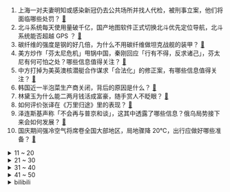 1. 上海一对夫妻明知或感染新冠仍去公共场所并找人代检，被刑事立案，他们将面临哪些处罚？ [:link:](https://www.zhihu.com/question/557194961)
2. 北斗系统每天使用量破千亿，国产地图软件正式切换北斗优先定位导航，北斗系统能否超越 GPS ？ [:link:](https://www.zhihu.com/question/556955066)
3. 碳纤维的强度是钢的好几倍，为什么不用碳纤维做坦克战舰的装甲？ [:link:](https://www.zhihu.com/question/480799471)
4. 美方炒作「芬太尼危机」甩锅中国，秦刚回应「行有不得，反求诸己」，芬太尼有何可怕之处？哪些信息值得关注？ [:link:](https://www.zhihu.com/question/557046202)
5. 中方打掉为美英澳核潜艇合作谋求「合法化」的修正案，有哪些信息值得关注？ [:link:](https://www.zhihu.com/question/557281162)
6. 韩国近一半泡菜生产商关闭，背后的原因是什么？ [:link:](https://www.zhihu.com/question/557187893)
7. 林黛玉为什么能二两月钱活成富豪，随手赏人不眨眼？ [:link:](https://www.zhihu.com/question/358030992)
8. 如何评价张译在《万里归途》里的表现？ [:link:](https://www.zhihu.com/question/556590654)
9. 泽连斯基声称「不会再与普京和谈」，这其中透露了哪些信息？俄乌局势接下来会如何发展？ [:link:](https://www.zhihu.com/question/557248182)
10. 国庆期间强冷空气将席卷全国大部地区，局地骤降 20℃，出行应做好哪些准备？ [:link:](https://www.zhihu.com/question/557136028)
<details>
<summary>11 ~ 20</summary>

11. 俄乌冲突至今，北约用了几成功力？ [:link:](https://www.zhihu.com/question/556075271)
12. 俄军和顿巴斯武装已由于受到被包围的威胁，已从红利曼撤到更有利的位置，局势接下来会如何发展？ [:link:](https://www.zhihu.com/question/557292287)
13. 美国猴痘确诊病例超 2.58 万，居全球首位，美卫生官员称美国消灭猴痘还不太可能，这意味着什么？ [:link:](https://www.zhihu.com/question/557270529)
14. 江西算是江南吗？ [:link:](https://www.zhihu.com/question/60811287)
15. 为什么取“表字”的习惯民国后就没有了？ [:link:](https://www.zhihu.com/question/22789580)
16. 为什么像比尔·盖茨这样的人反而不戴劳力士或百达翡丽这样昂贵的手表？ [:link:](https://www.zhihu.com/question/420037280)
17. 8 岁儿子，不小心将同学的练习册当作自己的，做完后才发现不对，孩子到家后哭个不停，应该怎么处理和沟通？ [:link:](https://www.zhihu.com/question/555332128)
18. 请教各位，有5t数据想要当传家宝，如何存储才能超长时间存储（例如20年以上）？ [:link:](https://www.zhihu.com/question/556051789)
19. 双休和单休区别大吗？ [:link:](https://www.zhihu.com/question/35806377)
20. 乌克兰寻求尽快加入北约，美国却「泼冷水」称不支持其请求，这释放出哪些信息？ [:link:](https://www.zhihu.com/question/557252616)
</details>
<details>
<summary>21 ~ 30</summary>

21. 家人一直给我灌输读书无用论和穷，我不想读大专了，有没有好的建议跪求！? [:link:](https://www.zhihu.com/question/557179994)
22. 怎么样才能找回眼中的光？ [:link:](https://www.zhihu.com/question/461148180)
23. 2022 女排世锦赛小组赛中国女排 1:3 不敌巴西，如何评价本场比赛？ [:link:](https://www.zhihu.com/question/557280906)
24. 中国女篮在世界杯上夺得亚军，他们取得成功的原因是什么？ [:link:](https://www.zhihu.com/question/557254915)
25. 如何看待乌克兰签署加入北约申请？此举将带来哪些影响？ [:link:](https://www.zhihu.com/question/557163600)
26. S12 入围赛DAY2 RNG 1:0 MAD ，如何评价这场比赛？ [:link:](https://www.zhihu.com/question/557123249)
27. 电影《万里归途》中的哪些细节最让你印象深刻？ [:link:](https://www.zhihu.com/question/555752061)
28. 海天味业回应「酱油含添加剂不健康」，称食品添加剂的使用及其标识均符合相关法规要求，如何看待这一回应？ [:link:](https://www.zhihu.com/question/557246958)
29. 有哪些中国书籍是永垂不朽，必须看的？ [:link:](https://www.zhihu.com/question/431135878)
30. 就长相来说，你认为最帅的男性有谁？ [:link:](https://www.zhihu.com/question/24972997)
</details>
<details>
<summary>31 ~ 40</summary>

31. 普京称「西方想让俄罗斯成为其『殖民地』，他们想把我们看作是一群奴隶」，如何解读这句话？ [:link:](https://www.zhihu.com/question/557149333)
32. 美国研究所新药可使新冠病毒「自断生路」，实验显示对十几种变种具有效性，如何看待这一成果？ [:link:](https://www.zhihu.com/question/556892844)
33. 为什么日本动漫如果把鼻孔、牙齿、嘴唇画全了就会很诡异、很难看？ [:link:](https://www.zhihu.com/question/28489148)
34. 有什么好点的国庆节文案呢？ [:link:](https://www.zhihu.com/question/489968096)
35. 人这一生就一定要有一个交心的朋友吗？只有普通朋友不可以吗？ [:link:](https://www.zhihu.com/question/556836229)
36. 如果你是《赛博朋克：边缘行者》大卫·马丁内斯，在夜之城你将如何选择？ [:link:](https://www.zhihu.com/question/555114793)
37. 有哪些看着像 PS 过的照片，实际却没有？ [:link:](https://www.zhihu.com/question/51233589)
38. 什么是数据治理？ [:link:](https://www.zhihu.com/question/458720249)
39. 我应该怎样去维持一段摇摇欲坠的友谊？ [:link:](https://www.zhihu.com/question/557193721)
40. 有哪些货真价实的拌饭酱？ [:link:](https://www.zhihu.com/question/552722680)
</details>
<details>
<summary>41 ~ 50</summary>

41. 教资该怎么准备？ [:link:](https://www.zhihu.com/question/539026775)
42. 有哪些适合大学男生的服装品牌？ [:link:](https://www.zhihu.com/question/282681681)
43. 有哪些网站，一旦知道，你就离不开了？ [:link:](https://www.zhihu.com/question/398193048)
44. 「鸟巢」10 月 1 日起恢复开放，你对鸟巢有什么样的记忆？十一期间你还会选择打卡景点吗？ [:link:](https://www.zhihu.com/question/556878467)
45. 「北溪-2」天然气管道不再泄漏气体，泄漏的天然气对当地造成哪些影响？事件后续会如何发展？ [:link:](https://www.zhihu.com/question/557315335)
46. 新能源时代，很多人认为新势力将顶替传统豪华车品牌，事实真的是这样吗？ [:link:](https://www.zhihu.com/question/550524331)
47. 男子婚内赠情人 300 万被判返还，如何看待这一判决？有什么警示作用？ [:link:](https://www.zhihu.com/question/556284356)
48. 如何评价《原神》3.1 版本魔神任务第三章第四幕「赤土之王与三朝圣者」？ [:link:](https://www.zhihu.com/question/555929415)
49. 钱学森放在现在是什么水准？ [:link:](https://www.zhihu.com/question/304945778)
50. 有哪些惊艳你的诗词？ [:link:](https://www.zhihu.com/question/556729679)
</details><details>
<summary>bilibili</summary>

1. 【亮记生物鉴定】网络热传生物鉴定43 [:link:](//www.bilibili.com/video/BV1p14y1a7Cs)
2. 天堂制片公司出品短片《老杜》，我又相信爱情了 [:link:](//www.bilibili.com/video/BV1be4y1r7sR)
3. 孟 德 瞬 息 全 宇 宙 [:link:](//www.bilibili.com/video/BV1CG411J7MG)
4. 智慧老人 [:link:](//www.bilibili.com/video/BV1XW4y1Y7Up)
5. 这一天，终于来了… [:link:](//www.bilibili.com/video/BV1h24y1R7rx)
6. 【传染病系列03】血疫埃博拉，可以融化器官的瘟疫，敬畏自然爱护地球！ [:link:](//www.bilibili.com/video/BV1XR4y1R7AU)
7. 邪不压正，江湖再见！ [:link:](//www.bilibili.com/video/BV1Yt4y1w7yM)
8. 自制健身房车 [:link:](//www.bilibili.com/video/BV1TG4y1W7iS)
9. 海南的电话可以接了，漠叔告别警队，老乡恋恋不舍！ [:link:](//www.bilibili.com/video/BV1wG4y1W7q9)
10. 200万粉丝福利！哥帮你们娶个嫂子 [:link:](//www.bilibili.com/video/BV17d4y1q7eh)
<details>
<summary>11 ~ 20</summary>

11. 这次我真的我破防了，也许这就是缘份吧 [:link:](//www.bilibili.com/video/BV1UD4y117hB)
12. 《叶问5：超英黄昏》"我才是最强超级英雄" [:link:](//www.bilibili.com/video/BV1X14y1h7tf)
13. “比赛第一 友谊第二” [:link:](//www.bilibili.com/video/BV1Le4y1H7T1)
14. 我 结 婚 了 嘿 嘿 [:link:](//www.bilibili.com/video/BV1TD4y127hf)
15. 【Stray Kids】B站的小伙伴们SKZ来啦！请多多期待我们的新内容吧！ [:link:](//www.bilibili.com/video/BV1e14y1a7zF)
16. 如何用自己发明让别人发财？【小约翰】 [:link:](//www.bilibili.com/video/BV1aV4y1N71f)
17. up主，你的脸疼吗？2022年7月新番完结吐槽大总结！【泛式】 [:link:](//www.bilibili.com/video/BV1kV4y1T7p1)
18. 正所谓“一天不听是浑身难受 听了以后是难受一天” [:link:](//www.bilibili.com/video/BV15G411J7nV)
19. 【经典猛男】迈克尔杰克逊，但是猛男Beat It！ [:link:](//www.bilibili.com/video/BV1ue4y1H7ay)
20. 会魔法的这件事终究是瞒不住了！ 这是你没见过的城市！ [:link:](//www.bilibili.com/video/BV1td4y1q7Zi)
</details>
<details>
<summary>21 ~ 30</summary>

21. 他战胜了日寇和天灾，却输给了营销号的嘲讽 [:link:](//www.bilibili.com/video/BV1Re4y167Dh)
22. 第一次上大学，请问这种情况正常吗？ [:link:](//www.bilibili.com/video/BV1cW4y1e7LJ)
23. 听说你们想看我穿这条破渔网篓篓？ [:link:](//www.bilibili.com/video/BV1H841147iG)
24. 国家送给我们的6个神器，你全知道吗？ [:link:](//www.bilibili.com/video/BV1114y1h7Qc)
25. 这都是些啥啊???(2) [:link:](//www.bilibili.com/video/BV1sT411K7HN)
26. 高铁进站后没上去车怎么办？铁路负责你到底！听乘务员给你讲得明明白白！ [:link:](//www.bilibili.com/video/BV1V8411t7Cv)
27. 有修养的人如何表达愤怒 [:link:](//www.bilibili.com/video/BV1YB4y1J74t)
28. 每天一遍，水泥封心...... [:link:](//www.bilibili.com/video/BV1CD4y1C72v)
29. 这教材就离谱4.0 [:link:](//www.bilibili.com/video/BV1eP411n7qJ)
30. 假如中国学生去霍格沃茨上学 06 [:link:](//www.bilibili.com/video/BV1NB4y1E7g9)
</details>
<details>
<summary>31 ~ 40</summary>

31. 世上竟有这样的云？15000份稿件中选出的云彩大合集，送给放假的你！ [:link:](//www.bilibili.com/video/BV1r841147Sp)
32. 评分6.8！年度最大笑话！诚实吐槽奶不死的原创大作《莉可丽丝》！ [:link:](//www.bilibili.com/video/BV1MR4y1d7uU)
33. 这个杀手有点蠢 [:link:](//www.bilibili.com/video/BV1c24y1d7Ap)
34. 【同桌】“别影响我，我要学习了！” [:link:](//www.bilibili.com/video/BV1rV4y1T7VR)
35. 600个史诗皮肤秘宝能开出什么 [:link:](//www.bilibili.com/video/BV1j8411t7zd)
36. papi酱的日常——办公室烂梗大赛！（节前轻松一下！大家国庆愉快！ [:link:](//www.bilibili.com/video/BV1jT411K79V)
37. 真讽刺！教令院抛弃了自己的神明，而草神从未想过抛弃任何一人！ [:link:](//www.bilibili.com/video/BV1824y1R72p)
38. 什么叫皮薄馅大啊！ [:link:](//www.bilibili.com/video/BV1Pt4y1A7TU)
39. 在比云彩还要高几千米的地方，我们看到了一片绝美花园 [:link:](//www.bilibili.com/video/BV17P411E7Jy)
40. 日本人：很熟悉但听不懂  中国人：不熟悉但听得懂  红楼梦第一回林黛玉进贾府生草日语谐音梗 [:link:](//www.bilibili.com/video/BV1he411T7po)
</details>
<details>
<summary>41 ~ 50</summary>

41. 教室装扶手电梯了 十分方便！！！ [:link:](//www.bilibili.com/video/BV1PP411n7Pd)
42. 【水果猎人】鉴定网络胡说八道之“婆罗洲橡胶果” [:link:](//www.bilibili.com/video/BV1J14y1a7BL)
43. 我 是 一 只 吃 情 绪 的 生 物 [:link:](//www.bilibili.com/video/BV1wT411M7aF)
44. 广东顺德.牛展   厨子探店¥221 [:link:](//www.bilibili.com/video/BV16t4y1w7Vb)
45. 为何大家拍员工照的时候都要抱臂 [:link:](//www.bilibili.com/video/BV1Ne4y1B7iv)
46. 【原人】无派蒙获得柯莱 第二位伙伴！ [:link:](//www.bilibili.com/video/BV1KG4y1W79v)
47. 可露凯：教授有我就够了！ [:link:](//www.bilibili.com/video/BV1w8411t7eP)
48. 来自五常的压迫感（原神填词）二周年纪念版 [:link:](//www.bilibili.com/video/BV1Eg411e7WU)
49. 花1500在家复刻顶级战斧，这块牛排我能记一辈子！【还愿挑战ep14-异灵术の家】 [:link:](//www.bilibili.com/video/BV1Q24y1R7wh)
50. 原来猫猫也有强迫症！ [:link:](//www.bilibili.com/video/BV1F24y1R7jk)
</details>
<details>
<summary>51 ~ 60</summary>

51. 国庆天安门广场举行升旗仪式 五星红旗冉冉升起 [:link:](//www.bilibili.com/video/BV1be4y1B7Hj)
52. 深度|| 佛祖对最难关卡的解题思路，黑手套们活不明白的悲哀结局 [:link:](//www.bilibili.com/video/BV1re4y1b7sV)
53. 从美院毕业的人都在干什么 [:link:](//www.bilibili.com/video/BV1T14y187BN)
54. 当我告诉他我要睡觉后… [:link:](//www.bilibili.com/video/BV1XT411N7xw)
55. 官宣！我要结婚了！！！ [:link:](//www.bilibili.com/video/BV1t24y1R771)
56. 打牌王精神续作！我必须立刻鉴赏今年最值得看的打牌动画【水无月菌】 [:link:](//www.bilibili.com/video/BV1sG4y1x7o4)
57. 机甲宇宙团队精心打造2.7米二郎战甲，这不比霸天虎更威风么？国风就是巅峰，华流即是主流，为祖国庆生，为华流点赞 [:link:](//www.bilibili.com/video/BV1Qt4y1w7k6)
58. 周深演唱中国动画百年纪念曲《美美》，100年·恰少年！ [:link:](//www.bilibili.com/video/BV1Vd4y1q7x6)
59. “X”暗示太多了： [:link:](//www.bilibili.com/video/BV1LG4y1x719)
60. 把子肉，家庭版，颈椎严重了，我得休息俩天 [:link:](//www.bilibili.com/video/BV1aG411J7g1)
</details>
<details>
<summary>61 ~ 70</summary>

61. 邻 居 小 桀 ｜BK短纪录片 [:link:](//www.bilibili.com/video/BV1bd4y1q7wH)
62. 这就是赛诺的极致！寂默狼行！ [:link:](//www.bilibili.com/video/BV1qg411e7Hm)
63. 当你玩漫威蜘蛛侠时拔掉硬盘... [:link:](//www.bilibili.com/video/BV1it4y1w7W5)
64. 重新盘点一下猫德学院砸在手里的猫 [:link:](//www.bilibili.com/video/BV1m24y1R7Ja)
65. 男儿当自强，国庆节快乐！ [:link:](//www.bilibili.com/video/BV1XG4y1p76C)
66. 哼哈二将细狗都给我自律起来！ [:link:](//www.bilibili.com/video/BV1TP411n7Dq)
67. 男子当街抢柚子 [:link:](//www.bilibili.com/video/BV16e4y1H7ck)
68. 男孩子玩个玩具怎么了……？ [:link:](//www.bilibili.com/video/BV1qN4y1P7dB)
69. 打球最怕这种一抽一抽的 节奏太好了[泪]反正我十四岁的时候绝对打不过他 太强了 [:link:](//www.bilibili.com/video/BV1re4y1H7pV)
70. 【大司马&小团团】这个师傅不太冷 [:link:](//www.bilibili.com/video/BV1f841147Ht)
</details>
<details>
<summary>71 ~ 80</summary>

71. 门庭深冷 来者需诚 [:link:](//www.bilibili.com/video/BV1ad4y1z7q4)
72. 阴间玩法 [:link:](//www.bilibili.com/video/BV1U841147tT)
73. 用苏绣还原游戏服装！耗时30天，十几位绣娘再现非遗之美！ [:link:](//www.bilibili.com/video/BV1Pe4y1B7dV)
74. 姚明都服了！中国女篮VS澳大利亚最后3分钟，王思雨绝杀闯进决赛 [:link:](//www.bilibili.com/video/BV13e411T7ge)
75. 终于被我发现了！这就是醒狮酥的秘密吗？ [:link:](//www.bilibili.com/video/BV1Ee4y1B7dt)
76. 当校长捡到了东西 [:link:](//www.bilibili.com/video/BV1dR4y1R7jG)
77. 【原神】3.1须弥宝箱全收集（成就数349） [:link:](//www.bilibili.com/video/BV19G411J7Yb)
78. 备赛倒计时5天 [:link:](//www.bilibili.com/video/BV1md4y1q79E)
79. 东北的烧烤，究竟会有多好吃呢？~ [:link:](//www.bilibili.com/video/BV1xe4y1H7fX)
80. 学了架子鼓去游戏厅玩会发生什么…… [:link:](//www.bilibili.com/video/BV1T8411t7aa)
</details>
<details>
<summary>81 ~ 90</summary>

81. 【糖叔】真实改编，昔日抗日英雄，惨遭人当众欺凌《勋章》 [:link:](//www.bilibili.com/video/BV19e411K7nt)
82. 【葛平】《蓝猫淘气3001问》，葛叔17年后再为蓝猫配音！ [:link:](//www.bilibili.com/video/BV1Md4y1u7ia)
83. 珍贵影像！高清修复《义勇军进行曲》首次公开唱响 [:link:](//www.bilibili.com/video/BV1pG4y1x7uV)
84. “今 天，我 就 是 要 篡 改 各 位 的 DNA！” [:link:](//www.bilibili.com/video/BV1QW4y1Y7VZ)
85. 想要白嫖的话就送给你吧，哈哈哈哈 [:link:](//www.bilibili.com/video/BV1Ke4y1B7J2)
86. 挖机在山上挖出个轮胎，从山上滚落到山下，这速度这距离太好玩啦 [:link:](//www.bilibili.com/video/BV1ae411T7YC)
87. 实验搞砸了，顺便教你们一个英语惯用语 [:link:](//www.bilibili.com/video/BV1GR4y1d7HD)
88. 世界末日是啥样的？温室效应会有怎么样的后果？灾难电影《后天》 [:link:](//www.bilibili.com/video/BV1ZW4y1Y74m)
89. 做数学，玩PS5 — Robin Gan 【B站全球首发】 [:link:](//www.bilibili.com/video/BV1414y1a7bN)
90. 关于玉米，那些不得不说的事 [:link:](//www.bilibili.com/video/BV12P411n7FF)
</details>
<details>
<summary>91 ~ 100</summary>

91. 优 雅 の 摇 子 [:link:](//www.bilibili.com/video/BV18B4y177m9)
92. “这社死来的太突然了❶❻” [:link:](//www.bilibili.com/video/BV1FT411M78C)
93. 【吸奇侠】《教父》隐藏的神秘人物解锁，谁让麦克顺利归来？15 [:link:](//www.bilibili.com/video/BV17e411T7T3)
94. 怎么会有这么心大的猫啊！！！ [:link:](//www.bilibili.com/video/BV19t4y1w7LS)
95. 《 我 做 神 的 那 些 年 》01 [:link:](//www.bilibili.com/video/BV1we4y1B7ED)
96. 【连续断糖30天】我的身体发生了什么变化?! [:link:](//www.bilibili.com/video/BV1iG411J7sp)
97. 柯基 [:link:](//www.bilibili.com/video/BV1hD4y117Zy)
98. 这玩意是怎么做到全国不统一的？？！ [:link:](//www.bilibili.com/video/BV1He4y1H7Ne)
99. 自制生日蛋糕 [:link:](//www.bilibili.com/video/BV1Pd4y1u7U5)
100. 《 我 和 张 翰 恋 爱 了 》 [:link:](//www.bilibili.com/video/BV1ge4y1H7Y9)
</details></details>